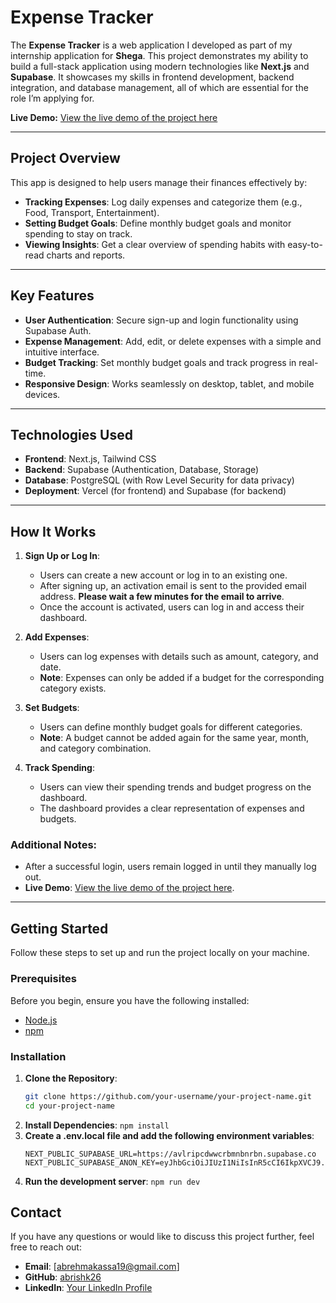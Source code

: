 # Expense Tracker

The **Expense Tracker** is a web application I developed as part of my internship application for **Shega**. This project demonstrates my ability to build a full-stack application using modern technologies like **Next.js** and **Supabase**. It showcases my skills in frontend development, backend integration, and database management, all of which are essential for the role I’m applying for.

**Live Demo:** [View the live demo of the project here](https://expense-tracker-app-sjyx.vercel.app/)

---

## Project Overview

This app is designed to help users manage their finances effectively by:

- **Tracking Expenses**: Log daily expenses and categorize them (e.g., Food, Transport, Entertainment).
- **Setting Budget Goals**: Define monthly budget goals and monitor spending to stay on track.
- **Viewing Insights**: Get a clear overview of spending habits with easy-to-read charts and reports.

---

## Key Features

- **User Authentication**: Secure sign-up and login functionality using Supabase Auth.
- **Expense Management**: Add, edit, or delete expenses with a simple and intuitive interface.
- **Budget Tracking**: Set monthly budget goals and track progress in real-time.
- **Responsive Design**: Works seamlessly on desktop, tablet, and mobile devices.

---

## Technologies Used

- **Frontend**: Next.js, Tailwind CSS
- **Backend**: Supabase (Authentication, Database, Storage)
- **Database**: PostgreSQL (with Row Level Security for data privacy)
- **Deployment**: Vercel (for frontend) and Supabase (for backend)

---

## How It Works

1. **Sign Up or Log In**:
   - Users can create a new account or log in to an existing one.
   - After signing up, an activation email is sent to the provided email address. **Please wait a few minutes for the email to arrive**.
   - Once the account is activated, users can log in and access their dashboard.

2. **Add Expenses**:
   - Users can log expenses with details such as amount, category, and date.
   - **Note**: Expenses can only be added if a budget for the corresponding category exists.

3. **Set Budgets**:
   - Users can define monthly budget goals for different categories.
   - **Note**: A budget cannot be added again for the same year, month, and category combination.

4. **Track Spending**:
   - Users can view their spending trends and budget progress on the dashboard.
   - The dashboard provides a clear representation of expenses and budgets.

### Additional Notes:
- After a successful login, users remain logged in until they manually log out.
- **Live Demo**: [View the live demo of the project here](https://expense-tracker-app-sjyx.vercel.app/).
---

## Getting Started

Follow these steps to set up and run the project locally on your machine.

### Prerequisites

Before you begin, ensure you have the following installed:

- [Node.js](https://nodejs.org/) 
- [npm](https://www.npmjs.com/)

### Installation

1. **Clone the Repository**:
   ```bash
   git clone https://github.com/your-username/your-project-name.git
   cd your-project-name
2. **Install Dependencies**:
   ```npm install```
3. **Create a .env.local file and add the following environment variables**:
   ```
   NEXT_PUBLIC_SUPABASE_URL=https://avlripcdwwcrbmnbnrbn.supabase.co
   NEXT_PUBLIC_SUPABASE_ANON_KEY=eyJhbGciOiJIUzI1NiIsInR5cCI6IkpXVCJ9.eyJpc3MiOiJzdXBhYmFzZSIsInJlZiI6ImF2bHJpcGNkd3djcmJtbmJucmJuIiwicm9sZSI6ImFub24iLCJpYXQiOjE3NDI0NzI1MzksImV4cCI6MjA1ODA0ODUzOX0.KDHvLR0De9ce_nPQQ1iySFettJUFmoEZyaG_NMpdidk
   ```
4. **Run the development server**:
   ```npm run dev```

## Contact

If you have any questions or would like to discuss this project further, feel free to reach out:

- **Email**: [abrehmakassa19@gmail.com]
- **GitHub**: [abrishk26](https://github.com/abrishk26)
- **LinkedIn**: [Your LinkedIn Profile](https://linkedin.com/in/your-profile)